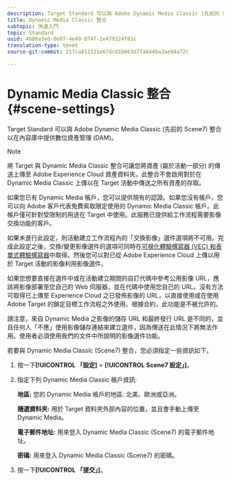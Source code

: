 ```yaml
---
description: Target Standard 可以與 Adobe Dynamic Media Classic (先前的 Scene7) 整合以在內容庫中提供數位資產管理 (DAM)。
title: Dynamic Media Classic 整合
subtopic: 快速入門
topic: Standard
uuid: 4b06a3ed-0e87-4e49-874f-2e479324f81c
translation-type: tm+mt
source-git-commit: 217ca811521e67dcd1b063d77a644ba3ae94a72c

---
```



# Dynamic Media Classic 整合{#scene-settings}

Target Standard 可以與 Adobe Dynamic Media Classic (先前的 Scene7) 整合以在內容庫中提供數位資產管理 (DAM)。

>[!NOTE]
>
>將 Target 與 Dynamic Media Classic 整合可讓您將資產 (屬於活動一部分) 的傳送上傳至 Adobe Experience Cloud 資產資料夾。此整合不會啟用對於在 Dynamic Media Classic 上傳以在 Target 活動中傳送之所有資產的存取。

如果您已有 Dynamic Media 帳戶，您可以提供現有的認證。如果您沒有帳戶，您可以向 Adobe 客戶代表免費索取限定使用的 Dynamic Media Classic 帳戶。此帳戶僅可針對受限制的用途在 Target 中使用。此服務已提供給工作流程需要影像交換功能的客戶。

如果未進行此設定，則活動建立工作流程內的「交換影像」選件選項將不可用。完成此設定之後，交換/變更影像選件的選項可同時在[可視化體驗撰寫器 (VEC) 和表單式體驗撰寫器](../c-experiences/experiences.md#concept_A2E10F6AFB3D4AEAB6951EE14688848D)中取得。然後您可以對已從 Adobe Experience Cloud 上傳以用於 Target 活動的影像利用影像選件。

如果您想要直接在選件中或在活動建立期間的自訂代碼中參考公用影像 URL，應該將影像部署至您自己的 Web 伺服器，並在代碼中使用您自己的 URL。沒有方法可取得已上傳至 Experience Cloud 之已發佈影像的 URL，以直接使用或在使用 Adobe Target 的鎖定目標工作流程之外使用。根據合約，此功能是不被允許的。

請注意，來自 Dynamic Media 之影像的儲存 URL 和最終發行 URL 是不同的，並且任何人「不應」使用影像儲存連結來建立選件，因為傳送在此情況下將無法作用。使用者必須使用我們的文件中所說明的影像選件功能。

若要與 Dynamic Media Classic (Scene7) 整合，您必須指定一些資訊如下。

1. 按一下&#x200B;**[!UICONTROL 「設定]** &gt; **[!UICONTROL Scene7 設定」]**。
1. 指定下列 Dynamic Media Classic 帳戶資訊:

   **地區:** 您的 Dynamic Media 帳戶的地區: 北美、歐洲或亞洲。

   **隨選資料夾:** 用於 Target 資料夾外部內容的位置，並且會手動上傳至 Dynamic Media。

   **電子郵件地址:** 用來登入 Dynamic Media Classic (Scene7) 的電子郵件地址。

   **密碼:** 用來登入 Dynamic Media Classic (Scene7) 的密碼。
1. 按一下&#x200B;**[!UICONTROL 「提交」]**。
